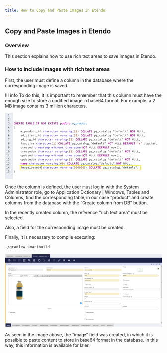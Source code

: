 ```yaml
---
title: How to Copy and Paste Images in Etendo
---
```

## Copy and Paste Images in Etendo

### Overview

This section explains how to use rich text areas to save images in Etendo.

### How to include images with rich text areas

First, the user must define a column in the database where the corresponding image is saved.

!!! info
    To do this, it is important to remember that this column must have the enough size to store a codified image in base64 format. For example: a 2 MB image contains 3 million characters.


![](../../../assets/drive/wO0NOA64kTnYqRjQ8KTrcBJiMmq2AGvuS6oYHOQ75hZ13OvUYgFkAK2S7iE-SGeRh5PcE5eNA8rgbpzg0LwgGGh-R4fk1yHCI9orYLKJJXDD9noH4K0ernCNFMkZCKBo_4owHCPkqrpxgOcFN2NjHMI0NchPj0r1VminCsMvbp0begvcFdO8FI8DjE5jAA.png)

Once the column is defined, the user must log in with the System Administrator role, go to Application Dictionary | Windows, Tables and Columns, find the corresponding table, in our case “product” and create columns from the database with the “Create column from DB” button. 

In the recently created column, the reference “rich text area” must be selected. 

Also, a field for the corresponding image must be created. 

Finally, it is necessary to compile executing:

```bash title="Terminal"
./gradlew smartbuild
```


![](../../../assets/drive/zd0NYsbcmx0ehnHRsCxb21zazxL6sYuBxqjAOoH74QmK1CTccI-dDyqzmMrTiJDrusrcdifTRiiCPPomRAdduh1LipsA2FHTP84kstjAI8SwL3a7-DkSSmCqbVYsyXF_d1El8Z9QqPqphc4oqIB-wFYadh3OODSzp8QCHSyGBAGZSX8OczGKNApmreM8eg.png)

As seen in the image above, the “image” field was created, in which it is possible to paste content to store in base64 format in the database. In this way, this information is available for later.